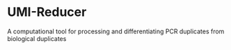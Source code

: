 # UMI-Reducer
A computational tool for processing and differentiating PCR duplicates from biological duplicates
